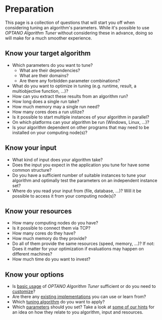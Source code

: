 # Preparation

This page is a collection of questions that will start you off when considering tuning an algorithm's parameters. While it's possible to use *OPTANO Algorithm Tuner* without considering these in advance, doing so will make for a much smoother experience.

## Know your target algorithm

- Which parameters do you want to tune?
    - What are their dependencies?
    - What are their domains?
    - Are there any forbidden parameter combinations?
- What do you want to optimize in tuning (e.g. runtime, result, a multiobjective function, ...)?
- How can you extract these results from an algorithm run?
- How long does a single run take?
- How much memory may a single run need?
- How many cores does a run utilize?
- Is it possible to start multiple instances of your algorithm in parallel?
- On which platforms can your algorithm be run (Windows, Linux, ...)?
- Is your algorithm dependent on other programs that may need to be installed on your computing node(s)?

## Know your input

- What kind of input does your algorithm take?
- Does the input you expect in the application you tune for have some common structure?
- Do you have a sufficient number of suitable instances to tune your algorithm and optimally test the parameters on an independent instance set?
- Where do you read your input from (file, database, ...)? Will it be possible to access it from your computing node(s)?

## Know your resources

- How many computing nodes do you have?
- Is it possible to connect them via TCP?
- How many cores do they have?
- How much memory do they provide?
- Do all of them provide the same resources (speed, memory, ...)? If not: Does it matter for your optimization if evaluations may happen on different machines?
- How much time do you want to invest?

## Know your options

- Is [basic usage](basic_usage.md) of *OPTANO Algorithm Tuner* sufficient or do you need to [customize](../developerDoc/advanced.md)?
- Are there any [existing implementations](../developerDoc/examples.md) you can use or learn from?
- Which [tuning algorithm](algorithms.md) do you want to apply?
- Which [parameters](parameters.md) should you set? Take a look at [some of our hints](parameter_selection.md) for an idea on how they relate to you algorithm, input and resources.